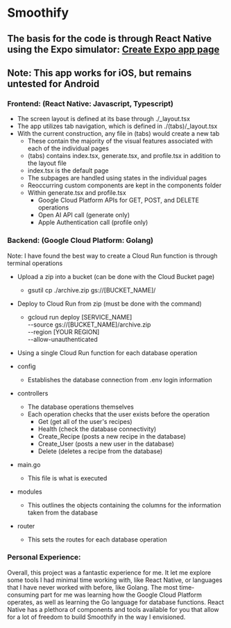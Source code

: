 # Smoothify

## The basis for the code is through React Native using the Expo simulator: [Create Expo app page](https://docs.expo.dev/tutorial/create-your-first-app/)

## Note: This app works for iOS, but remains untested for Android

### Frontend: (React Native: Javascript, Typescript)
- The screen layout is defined at its base through ./_layout.tsx
- The app utilizes tab navigation, which is defined in ./(tabs)/_layout.tsx
- With the current construction, any file in (tabs) would create a new tab
  - These contain the majority of the visual features associated with each of the individual pages
  - (tabs) contains index.tsx, generate.tsx, and profile.tsx in addition to the layout file
  - index.tsx is the default page
  - The subpages are handled using states in the individual pages
  - Reoccurring custom components are kept in the components folder
  - Within generate.tsx and profile.tsx
    - Google Cloud Platform APIs for GET, POST, and DELETE operations
    - Open AI API call (generate only)
    - Apple Authentication call (profile only)

### Backend: (Google Cloud Platform: Golang)
Note: I have found the best way to create a Cloud Run function is through terminal operations
- Upload a zip into a bucket (can be done with  the Cloud Bucket page)
  - gsutil cp ./archive.zip gs://[BUCKET_NAME]/
- Deploy to Cloud Run from zip (must be done with the command)
  - gcloud run deploy [SERVICE_NAME] \
    --source gs://[BUCKET_NAME]/archive.zip \
    --region [YOUR REGION] \
    --allow-unauthenticated

- Using a single Cloud Run function for each database operation
- config
  - Establishes the database connection from .env login information
- controllers
  - The database operations themselves
  - Each operation checks that the user exists before the operation
    - Get (get all of the user's recipes)
    - Health (check the database connectivity)
    - Create_Recipe (posts a new recipe in the database)
    - Create_User (posts a new user in the database)
    - Delete (deletes a recipe from the database)
- main.go
  - This file is what is executed
- modules
  - This outlines the objects containing the columns for the information taken from the database
- router
  - This sets the routes for each database operation
 

### Personal Experience:
Overall, this project was a fantastic experience for me. It let me explore some tools I had minimal time working with, like React Native, or languages that I have never worked with before, like Golang. The most time-consuming part for me was learning how the Google Cloud Platform operates, as well as learning the Go language for database functions. React Native has a plethora of components and tools available for you that allow for a lot of freedom to build Smoothify in the way I envisioned. 
